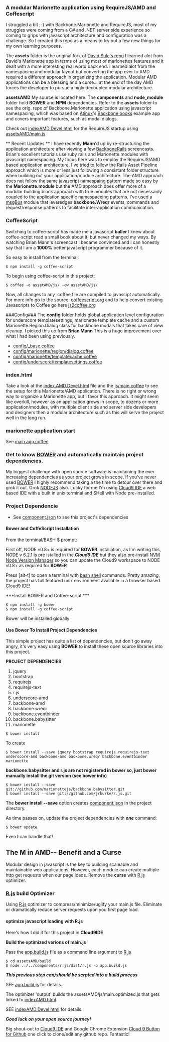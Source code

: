 ### A modular Marionette application using RequireJS/AMD and Coffescript ###

I struggled a bit ;-) with Backbone.Marionette and RequireJS, most of my struggles were coming from a C# and .NET server side experience so coming to grips with javascript architecture and configuration was a challenge.
So I created this repo as a means to try out a few new things for my own learning purposes.

The **assets** folder is the original fork of [David Sulc's repo](https://github.com/davidsulc/backbone.marionette-atinux-books)  I learned alot from David's Marionette app in terms of using most of marionettes features and it dealt with a more interesting real world back end.
I learned alot from the namespacing and modular layout but converting the app over to AMD required a different approach in organizing the application.  Modular AMD applications can be a blessing and a curse... at the end of the day AMD forces the developer to pursue a higly decoupled modular architecture.

**assetsAMD**
My source is located here.  The **components** and **node_module** folder hold **BOWER** and **NPM** dependencies. Refer to the **assets** folder to see the orig. repo of Backbone.Marionette application using javascript namespacing, which was based on [Atinux](http://www.atinux.fr)'s [Backbone books](http://www.atinux.fr/backbone-books/)
example app and covers important features, such as modal dialogs.

Check out [indexAMD.Devel.html](https://github.com/t2k/backbone.marionette-RequireJS/blob/master/indexAMD.Devel.html) for the RequireJS startup using [assetsAMD/main.js](https://github.com/t2k/backbone.marionette-RequireJS/blob/master/assetsAMD/js/main.js)

** Recent Updates **
I have recently __Mann__'d up by re-structuring the application architecture after viewing a few [BackboneRails](http://backbonerails.com) screencasts.  Brian's excellent tutorials use ruby rails and Marionette.modules with javascript namespacing.
My focus here was to employ the RequireJS/AMD based application architecture.  I've tried to follow the Rails Asset Pipeline approach which is more or less just following a consistant folder structure when building out your application/module architecture.
The AMD approach does not follow the same javascript namespaing pattern made so easy by the **Marionette.module** but the AMD approach does offer more of a modular building block approach with true modules that are not necessarily coupled to the application specific namespaceing patterns.
I've used a [msgBus](https://github.com/t2k/backbone.marionette-RequireJS/blob/master/assetsAMD/js/msgbus.coffee) module that leveredges **backbone.Wreqr** events, commands and request/response patterns to facilitate inter-application communication.

### CoffeeScript ###
Switching to coffee-script has made me a javascript __baller__ I knew about coffee-script read a small book about it, but never changed my ways.  By watching Brian Mann's screencast I became convinced and I can honestly say that I am a __1000%__ better javascript programmer because of it.

So easy to install from the terminal:
~~~
$ npm install -g coffee-script
~~~

To begin using coffee-script in this project:
~~~
$ coffee -o assetAMD/js/ -cw assetAMD/js/
~~~

Now, all changes to any .coffee file are compiled to javascipt automatically. For more info go to the source: [coffeescript.org](http://coffeescript.org)  and to help convert existing Javascripts to Coffee go here [js2coffee.org](http://js2coffee.org)

###Config###
The __config__ folder holds global application level configuration for underscore templatesettings, marionette template cache and a custom Marionette.Region.Dialog class for backbone modals that takes care of view cleanup.  I picked this up from **Brian Mann**  This is a huge improvement over what I had been using previously.

* [config/_base.coffee](https://github.com/t2k/backbone.marionette-RequireJS/blob/master/assetsAMD/js/config/_base.coffee)
* [config/marionette/region/dialog.coffee](https://github.com/t2k/backbone.marionette-RequireJS/blob/master/assetsAMD/js/config/marionette/region/dialog.coffee)
* [config/marionette/templatecache.coffee](https://github.com/t2k/backbone.marionette-RequireJS/blob/master/assetsAMD/js/config/marionette/templatecache.coffee)
* [config/underscore/templatesettings.coffee](https://github.com/t2k/backbone.marionette-RequireJS/blob/master/assetsAMD/js/config/underscore/templatesettings.coffee)


### index.html ###
Take a look at the [index.AMD.Devel.html](https://github.com/t2k/backbone.marionette-RequireJS/blob/master/indexAMD.Devel.html) file and the [js/main.coffee](https://github.com/t2k/backbone.marionette-RequireJS/blob/master/assetsAMD/js/main.coffee) to see the setup for this Marionette/AMD application.
There is no right or wrong way to organize a Marionette app, but I favor this approach.  It might seem like overkill, however as an application grows in scope, to dozens or more application/modules, with multiple client side and server side developers and designers then a modular architecture such as this will serve the project well in the long run.

### marionette application start ###
See [main app.coffee](https://github.com/t2k/backbone.marionette-RequireJS/blob/master/assetsAMD/js/app.coffee)

### Get to know [BOWER](http://twitter.github.com/bower/) and automatically maintain project dependencies. ###
My biggest challenge with open source software is maintaining the ever increasing dependencies as your project grows in scope.  If you've never used [BOWER](http://twitter.github.com/bower/) I highly recommend taking a the time to detour over there and grok it out.
Grok [NODEJS](http://nodejs.org) also.  Lucky for me I'm using [Cloud9 IDE](https://c9.io) a web based IDE with a built in unix terminal and SHell with Node pre-installed.
### Project Dependencie ###
* See [component.json](https://github.com/t2k/backbone.marionette-RequireJS/blob/master/component.json) to see this project's dependencies

#### Bower and CoffeScript Installation
From the terminal/BASH $ prompt:

First off, NODE v0.8+ is required for __BOWER__ installation, as I'm writing this, NODE v 6.2.1 is pre istalled in the ***Cloud9 IDE*** but they also pre-install [NVM Node Version Manager](https://github.com/creationix/nvm) so you can update the Cloud9 workspace to NODE v0.8+ as required for __BOWER__

Press [alt-t] to open a terminal with [bash shell](http://linuxcommand.org/learning_the_shell.php) commands.  Pretty amazing, the project has full featured unix environment available in a browser based [Cloud9 IDE](https://c9.io)!

***Install BOWER and Coffee-script ***
~~~
$ npm install -g bower
$ npm install -g coffee-script
~~~

Bower will be installed globally

#### Use Bower To Install Project Dependencies
This simple project has quite a list of dependencies, but don't go away angry, it's very easy using __BOWER__ to install these open source libraries into this project.

__PROJECT DEPENDENCIES__
1. jquery
2. bootstrap
3. requirejs
4. requirejs-text
5. r.js
2. underscore-amd
3. backbone-amd
4. backbone.wreqr
5. backbone.eventbinder
6. backbone.babysitter
6. marionette

~~~
$ bower install
~~~

To create
~~~
$ bower install --save jquery bootstrap requirejs requirejs-text underscore-amd backbone-amd backbone.wreqr backbone.eventbinder marionette
~~~

__backbone.babysitter and r.js are not registered in bower so, just bower manually install the git version (see bower info)__

~~~
$ bower install --save git://github.com/marionettejs/backbone.babysitter.git
$ bower install --save git://github.com/jrburke/r.js.git
~~~

The __bower install --save__ option creates [component.json](https://github.com/t2k/backbone.marionette-RequireJS/blob/master/component.json) in the project directory.

As time passes on, update the project dependencies with ***one*** command:
~~~
$ bower update
~~~
Even __I__ can handle that!

## The M in AMD-- Benefit and a Curse
Modular design in javascript is the key to building scaleable and maintainable web applications.  However, each module can create multiple http get requests when our page loads.  Remove the __curse__ with [R.js](git://github.com/jrburke/r.js.git) optimizer.

### [R.js](https://github.com/jrburke/r.js.git) build Optimizer
Using [R.js](https://github.com/jrburke/r.js.git) optimizer to compress/minimize/uglify your main.js file.  Eliminate or dramatically reduce server requests upon you first page load.

#### optimize javascript loading with R.js
Here's how I did it for this project in __Cloud9IDE__

__Build the optimized verions of main.js__

Pass the [app.build.js](https://github.com/t2k/backbone.marionette-RequireJS/blob/master/assetsAMD/build/app.build.js) file as a command line argument to [R.js](https://github.com/jrburke/r.js.git)
~~~
$ cd assetsAMD/build
$ node ../../components/r.js/dist/r.js -o app.build.js
~~~
***This previous step can/should be scrpted into a build process***

SEE [app.build.js](https://github.com/t2k/backbone.marionette-RequireJS/blob/master/assetsAMD/build/app.build.js) for details.

The optimizer 'output' builds the assetsAMD/js/main.optimized.js that gets linked to [indexAMD.html](https://github.com/t2k/backbone.marionette-RequireJS/blob/master/indexAMD.html).

SEE [indexAMD.Devel.html](https://github.com/t2k/backbone.marionette-RequireJS/blob/master/indexAMD.Devel.html) for details.

***Good luck on your open source journey!***


Big shout-out to [Cloud9 IDE](https://c9.io) and Google Chrome Extension [Cloud 9 Button for Github](https://chrome.google.com/webstore/detail/gkddhhofgajgmgfebhaiihlahjmjkmph) one click to clone/edit any github repo.  Fantastic!
